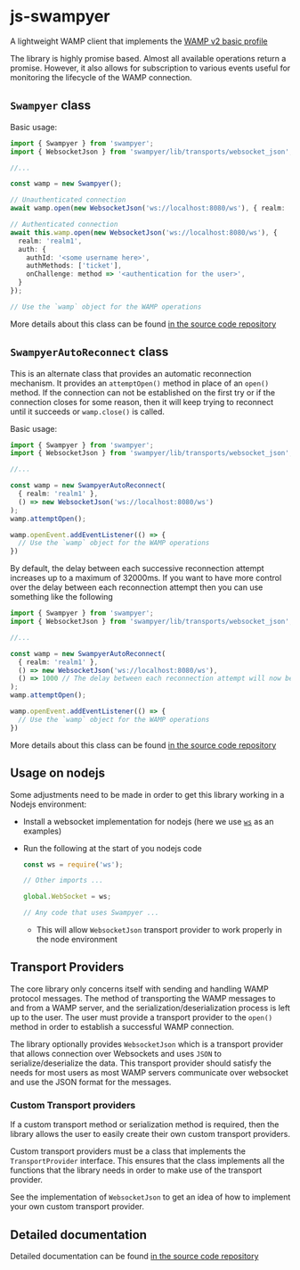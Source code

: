 # js-swampyer

A lightweight WAMP client that implements the [WAMP v2 basic profile](https://wamp-proto.org/_static/gen/wamp_latest.html)

The library is highly promise based. Almost all available operations return a promise. However, it also allows for subscription to various events useful for monitoring the lifecycle of the WAMP connection.

## `Swampyer` class

Basic usage:

```ts
import { Swampyer } from 'swampyer';
import { WebsocketJson } from 'swampyer/lib/transports/websocket_json';

//...

const wamp = new Swampyer();

// Unauthenticated connection
await wamp.open(new WebsocketJson('ws://localhost:8080/ws'), { realm: 'realm1' });

// Authenticated connection
await this.wamp.open(new WebsocketJson('ws://localhost:8080/ws'), {
  realm: 'realm1',
  auth: {
    authId: '<some username here>',
    authMethods: ['ticket'],
    onChallenge: method => '<authentication for the user>',
  }
});

// Use the `wamp` object for the WAMP operations
```

More details about this class can be found [in the source code repository](docs/classes/index.Swampyer.md)

## `SwampyerAutoReconnect` class

This is an alternate class that provides an automatic reconnection mechanism. It provides an `attemptOpen()` method in place of an `open()` method. If the connection can not be established on the first try or if the connection closes for some reason, then it will keep trying to reconnect until it succeeds or `wamp.close()` is called. 

Basic usage:

```ts
import { Swampyer } from 'swampyer';
import { WebsocketJson } from 'swampyer/lib/transports/websocket_json';

//...

const wamp = new SwampyerAutoReconnect(
  { realm: 'realm1' },
  () => new WebsocketJson('ws://localhost:8080/ws')
);
wamp.attemptOpen();

wamp.openEvent.addEventListener(() => {
  // Use the `wamp` object for the WAMP operations
})
```

By default, the delay between each successive reconnection attempt increases up to a maximum of 32000ms. If you want to have more control over the delay between each reconnection attempt then you can use something like the following

```ts
import { Swampyer } from 'swampyer';
import { WebsocketJson } from 'swampyer/lib/transports/websocket_json';

//...

const wamp = new SwampyerAutoReconnect(
  { realm: 'realm1' },
  () => new WebsocketJson('ws://localhost:8080/ws'),
  () => 1000 // The delay between each reconnection attempt will now be 1000ms
);
wamp.attemptOpen();

wamp.openEvent.addEventListener(() => {
  // Use the `wamp` object for the WAMP operations
})
```

More details about this class can be found [in the source code repository](docs/classes/index.SwampyerAutoReconnect.md)

## Usage on nodejs

Some adjustments need to be made in order to get this library working in a Nodejs environment:
- Install a websocket implementation for nodejs (here we use [`ws`](https://www.npmjs.com/package/ws) as an examples)
- Run the following at the start of you nodejs code

  ```js
  const ws = require('ws');

  // Other imports ...

  global.WebSocket = ws;

  // Any code that uses Swampyer ...
  ```

  - This will allow `WebsocketJson` transport provider to work properly in the node environment

## Transport Providers

The core library only concerns itself with sending and handling WAMP protocol messages. The method of transporting the WAMP messages to and from a WAMP server, and the serialization/deserialization process is left up to the user. The user must provide a transport provider to the `open()` method in order to establish a successful WAMP connection.

The library optionally provides `WebsocketJson` which is a transport provider that allows connection over Websockets and uses `JSON` to serialize/deserialize the data. This transport provider should satisfy the needs for most users as most WAMP servers communicate over websocket and use the JSON format for the messages.

### Custom Transport providers

If a custom transport method or serialization method is required, then the library allows the user to easily create their own custom transport providers.

Custom transport providers must be a class that implements the `TransportProvider` interface. This ensures that the class implements all the functions that the library needs in order to make use of the transport provider.

See the implementation of `WebsocketJson` to get an idea of how to implement your own custom transport provider.

## Detailed documentation

Detailed documentation can be found [in the source code repository](docs)
